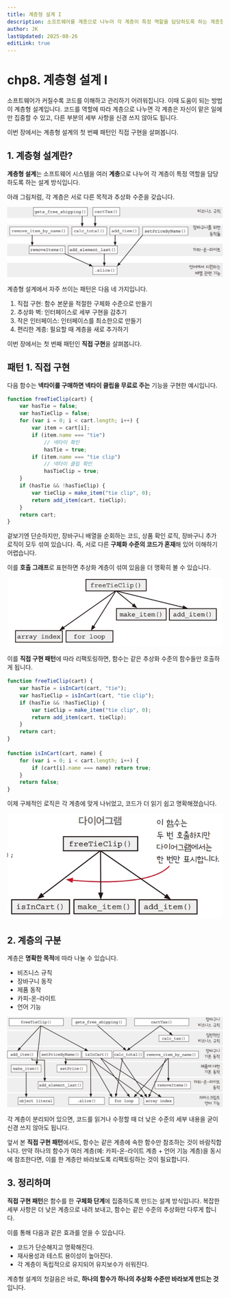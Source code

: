 ```yaml
---
title: 계층형 설계 I
description: 소프트웨어를 계층으로 나누어 각 계층이 특정 역할을 담당하도록 하는 계층형 설계의 첫 번째 패턴인 직접 구현을 살펴봅니다.
author: JK
lastUpdated: 2025-08-26
editLink: true
---
```


# chp8. 계층형 설계 I

소프트웨어가 커질수록 코드를 이해하고 관리하기 어려워집니다. 이때 도움이 되는 방법이 계층형 설계입니다. 코드를 역할에 따라 계층으로 나누면 각 계층은 자신이 맡은 일에만 집중할 수 있고, 다른 부분의 세부 사항을 신경 쓰지 않아도 됩니다.

이번 장에서는 계층형 설계의 첫 번째 패턴인 직접 구현을 살펴봅니다.

## 1. 계층형 설계란?

**계층형 설계**는 소프트웨어 시스템을 여러 **계층**으로 나누어 각 계층이 특정 역할을 담당하도록 하는 설계 방식입니다.

아래 그림처럼, 각 계층은 서로 다른 목적과 추상화 수준을 갖습니다.

<img src='../asset/ch08/1.png' alt='계층형 설계' />

계층형 설계에서 자주 쓰이는 패턴은 다음 네 가지입니다.

1. 직접 구현: 함수 본문을 적절한 구체화 수준으로 만들기
2. 추상화 벽: 인터페이스로 세부 구현을 감추기
3. 작은 인터페이스: 인터페이스를 최소한으로 만들기
4. 편리한 계층: 필요할 때 계층을 새로 추가하기

이번 장에서는 첫 번째 패턴인 **직접 구현**을 살펴봅니다.

## 패턴 1. 직접 구현

다음 함수는 **넥타이를 구매하면 넥타이 클립을 무료로 주는** 기능을 구현한 예시입니다.

```jsx
function freeTieClip(cart) {
    var hasTie = false;
    var hasTieClip = false;
    for (var i = 0; i < cart.length; i++) {
        var item = cart[i];
        if (item.name === "tie")
            // 넥타이 확인
            hasTie = true;
        if (item.name === "tie clip")
            // 넥타이 클립 확인
            hasTieClip = true;
    }
    if (hasTie && !hasTieClip) {
        var tieClip = make_item("tie clip", 0);
        return add_item(cart, tieClip);
    }
    return cart;
}
```

겉보기엔 단순하지만, 장바구니 배열을 순회하는 코드, 상품 확인 로직, 장바구니 추가 로직이 모두 섞여 있습니다. 즉, 서로 다른 **구체화 수준의 코드가 혼재**해 있어 이해하기 어렵습니다.

이를 **호출 그래프**로 표현하면 추상화 계층이 섞여 있음을 더 명확히 볼 수 있습니다.

<img src='../asset/ch08/2.png' alt='계층형 설계' />

이를 **직접 구현 패턴**에 따라 리팩토링하면, 함수는 같은 추상화 수준의 함수들만 호출하게 됩니다.

```jsx
function freeTieClip(cart) {
    var hasTie = isInCart(cart, "tie");
    var hasTieClip = isInCart(cart, "tie clip");
    if (hasTie && !hasTieClip) {
        var tieClip = make_item("tie clip", 0);
        return add_item(cart, tieClip);
    }
    return cart;
}

function isInCart(cart, name) {
    for (var i = 0; i < cart.length; i++) {
        if (cart[i].name === name) return true;
    }
    return false;
}
```

이제 구체적인 로직은 각 계층에 맞게 나뉘었고, 코드가 더 읽기 쉽고 명확해졌습니다.

<img src='../asset/ch08/3.png' alt='계층형 설계' />

## 2. 계층의 구분

계층은 **명확한 목적**에 따라 나눌 수 있습니다.

-   비즈니스 규칙
-   장바구니 동작
-   제품 동작
-   카피-온-라이트
-   언어 기능

<img src='../asset/ch08/4.png' alt='계층의 구분' />

각 계층이 분리되어 있으면, 코드를 읽거나 수정할 때 더 낮은 수준의 세부 내용을 굳이 신경 쓰지 않아도 됩니다.

앞서 본 **직접 구현 패턴**에서도, 함수는 같은 계층에 속한 함수만 참조하는 것이 바람직합니다. 만약 하나의 함수가 여러 계층(예: 카피-온-라이트 계층 + 언어 기능 계층)을 동시에 참조한다면, 이를 한 계층만 바라보도록 리팩토링하는 것이 필요합니다.

## 3. 정리하며

**직접 구현 패턴**은 함수를 한 **구체화 단계**에 집중하도록 만드는 설계 방식입니다. 복잡한 세부 사항은 더 낮은 계층으로 내려 보내고, 함수는 같은 수준의 추상화만 다루게 합니다.

이를 통해 다음과 같은 효과를 얻을 수 있습니다.

-   코드가 단순해지고 명확해진다.
-   재사용성과 테스트 용이성이 높아진다.
-   각 계층이 독립적으로 유지되어 유지보수가 쉬워진다.

계층형 설계의 첫걸음은 바로, **하나의 함수가 하나의 추상화 수준만 바라보게 만드는 것**입니다.
